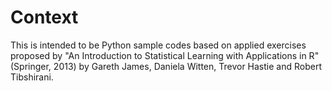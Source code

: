 # Context

This is intended to be Python sample codes based on applied exercises proposed by "An Introduction to Statistical Learning with Applications in R" (Springer, 2013) by Gareth James, Daniela Witten, Trevor Hastie and Robert Tibshirani.
